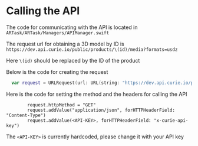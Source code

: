 # Calling the API

The code for communicating with the API is located in `ARTask/ARTask/Managers/APIManager.swift`

The request url for obtaining a 3D model by ID is `https://dev.api.curie.io/public/products/\(id)/media?formats=usdz`

Here `\(id)` should be replaced by the ID of the product

Below is the code for creating the request

```swift
  var request = URLRequest(url: URL(string: "https://dev.api.curie.io/public/products/\(id)/media?formats=usdz")!, timeoutInterval: 20)
```

Here is the code for setting the method and the headers for calling the API

```
        request.httpMethod = "GET"
        request.addValue("application/json", forHTTPHeaderField: "Content-Type")
        request.addValue(<API-KEY>, forHTTPHeaderField: "x-curie-api-key")
```
The `<API-KEY>` is currently hardcoded, please change it with your API key


